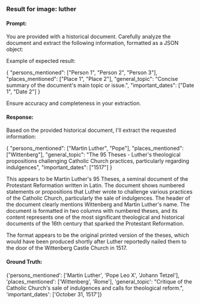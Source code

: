 
### Result for image: luther

#### Prompt:
  You are provided with a historical document. Carefully analyze the document and extract the following information, formatted as a JSON object:

Example of expected result:

{
"persons_mentioned": ["Person 1", "Person 2", "Person 3"],
"places_mentioned": ["Place 1", "Place 2"],
"general_topic": "Concise summary of the document's main topic or issue.",
"important_dates": ["Date 1", "Date 2"]
}

Ensure accuracy and completeness in your extraction.

#### Response:
  Based on the provided historical document, I'll extract the requested information:

{
"persons_mentioned": ["Martin Luther", "Pope"],
"places_mentioned": ["Wittenberg"],
"general_topic": "The 95 Theses - Luther's theological propositions challenging Catholic Church practices, particularly regarding indulgences",
"important_dates": ["1517"]
}

This appears to be Martin Luther's 95 Theses, a seminal document of the Protestant Reformation written in Latin. The document shows numbered statements or propositions that Luther wrote to challenge various practices of the Catholic Church, particularly the sale of indulgences. The header of the document clearly mentions Wittenberg and Martin Luther's name. The document is formatted in two columns with numbered theses, and its content represents one of the most significant theological and historical documents of the 16th century that sparked the Protestant Reformation.

The format appears to be the original printed version of the theses, which would have been produced shortly after Luther reportedly nailed them to the door of the Wittenberg Castle Church in 1517.

#### Ground Truth:
  {'persons_mentioned': ['Martin Luther', 'Pope Leo X', 'Johann Tetzel'], 'places_mentioned': ['Wittenberg', 'Rome'], 'general_topic': "Critique of the Catholic Church's sale of indulgences and calls for theological reform.", 'important_dates': ['October 31, 1517']}